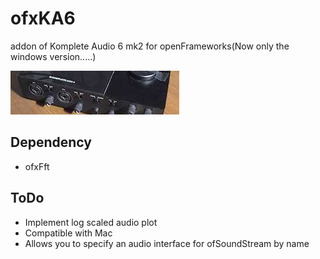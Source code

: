 # ofxKA6
addon of Komplete Audio 6 mk2 for openFrameworks(Now only the windows version.....)

![thumbnail](https://raw.githubusercontent.com/ryo-simon-mf/ofxKA6/main/ofxaddons_thumbnail.png)

## Dependency
- ofxFft


## ToDo
- Implement log scaled audio plot  
- Compatible with Mac
- Allows you to specify an audio interface for ofSoundStream by name

